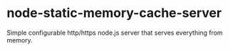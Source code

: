 # node-static-memory-cache-server
Simple configurable http/https node.js server that serves everything from memory.
